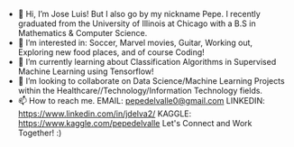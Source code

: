 - 👋 Hi, I’m Jose Luis! But I also go by my nickname Pepe. I recently graduated from the University of Illinois at Chicago with a B.S in Mathematics & Computer Science.
- 👀 I’m interested in: Soccer, Marvel movies, Guitar, Working out, Exploring new food places, and of course Coding!
- 🌱 I’m currently learning about Classification Algorithms in Supervised Machine Learning using Tensorflow!
- 💞️ I’m looking to collaborate on Data Science/Machine Learning Projects within the Healthcare//Technology/Information Technology fields.
- 📫 How to reach me. EMAIL: pepedelvalle0@gmail.com LINKEDIN: https://www.linkedin.com/in/jdelva2/ KAGGLE: https://www.kaggle.com/pepedelvalle
Let's Connect and Work Together! :)


